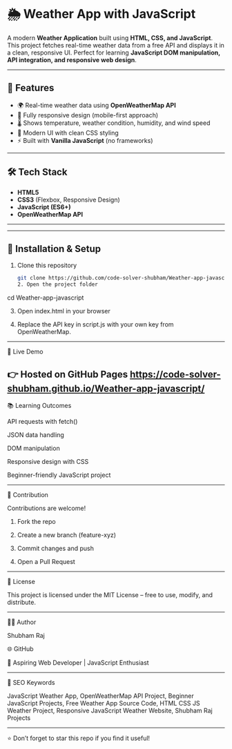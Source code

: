 # 🌦️ Weather App with JavaScript  

A modern **Weather Application** built using **HTML, CSS, and JavaScript**. This project fetches real-time weather data from a free API and displays it in a clean, responsive UI. Perfect for learning **JavaScript DOM manipulation, API integration, and responsive web design**.  

---

## 🚀 Features
- 🌍 Real-time weather data using **OpenWeatherMap API**  
- 📱 Fully responsive design (mobile-first approach)  
- 🌡️ Shows temperature, weather condition, humidity, and wind speed  
- 🎨 Modern UI with clean CSS styling  
- ⚡ Built with **Vanilla JavaScript** (no frameworks)  

---

## 🛠️ Tech Stack
- **HTML5**  
- **CSS3** (Flexbox, Responsive Design)  
- **JavaScript (ES6+)**  
- **OpenWeatherMap API**  

---


---

## 📂 Installation & Setup  

1. Clone this repository  
   ```bash
   git clone https://github.com/code-solver-shubham/Weather-app-javascript.git
   2. Open the project folder

cd Weather-app-javascript


3. Open index.html in your browser


4. Replace the API key in script.js with your own key from OpenWeatherMap.




---

🌟 Live Demo

👉 Hosted on GitHub Pages 
 https://code-solver-shubham.github.io/Weather-app-javascript/
---

📚 Learning Outcomes

API requests with fetch()

JSON data handling

DOM manipulation

Responsive design with CSS

Beginner-friendly JavaScript project



---

🤝 Contribution

Contributions are welcome!

1. Fork the repo


2. Create a new branch (feature-xyz)


3. Commit changes and push


4. Open a Pull Request




---

📜 License

This project is licensed under the MIT License – free to use, modify, and distribute.


---

👨‍💻 Author

Shubham Raj

🌐 GitHub

💼 Aspiring Web Developer | JavaScript Enthusiast



---

🔑 SEO Keywords

JavaScript Weather App, OpenWeatherMap API Project, Beginner JavaScript Projects, Free Weather App Source Code, HTML CSS JS Weather Project, Responsive JavaScript Weather Website, Shubham Raj Projects


---

⭐ Don’t forget to star this repo if you find it useful!

